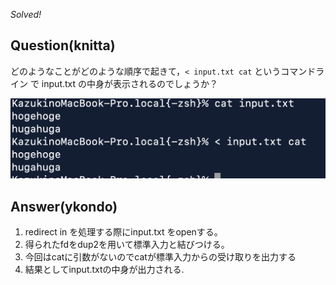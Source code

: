 *Solved!*

## Question(knitta) 
どのようなことがどのような順序で起きて，`< input.txt cat` というコマンドライン で input.txt の中身が表示されるのでしょうか？

![](../imgs/%E3%82%B9%E3%82%AF%E3%83%AA%E3%83%BC%E3%83%B3%E3%82%B7%E3%83%A7%E3%83%83%E3%83%88%202022-11-22%2017.49.38.png)


## Answer(ykondo) 
1. redirect in を処理する際にinput.txt をopenする。
2. 得られたfdをdup2を用いて標準入力と結びつける。
3. 今回はcatに引数がないのでcatが標準入力からの受け取りを出力する
4. 結果としてinput.txtの中身が出力される.
